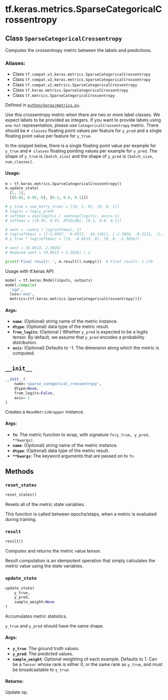 <div itemscope itemtype="http://developers.google.com/ReferenceObject">
<meta itemprop="name" content="tf.keras.metrics.SparseCategoricalCrossentropy" />
<meta itemprop="path" content="Stable" />
<meta itemprop="property" content="__init__"/>
<meta itemprop="property" content="reset_states"/>
<meta itemprop="property" content="result"/>
<meta itemprop="property" content="update_state"/>
</div>

# tf.keras.metrics.SparseCategoricalCrossentropy

## Class `SparseCategoricalCrossentropy`

Computes the crossentropy metric between the labels and predictions.



### Aliases:

* Class `tf.compat.v1.keras.metrics.SparseCategoricalCrossentropy`
* Class `tf.compat.v2.keras.metrics.SparseCategoricalCrossentropy`
* Class `tf.compat.v2.metrics.SparseCategoricalCrossentropy`
* Class `tf.keras.metrics.SparseCategoricalCrossentropy`
* Class `tf.metrics.SparseCategoricalCrossentropy`



Defined in [`python/keras/metrics.py`](/code/stable/tensorflow/python/keras/metrics.py).

<!-- Placeholder for "Used in" -->

Use this crossentropy metric when there are two or more label classes.
We expect labels to be provided as integers. If you want to provide labels
using `one-hot` representation, please use `CategoricalCrossentropy` metric.
There should be `# classes` floating point values per feature for `y_pred`
and a single floating point value per feature for `y_true`.

In the snippet below, there is a single floating point value per example for
`y_true` and `# classes` floating pointing values per example for `y_pred`.
The shape of `y_true` is `[batch_size]` and the shape of `y_pred` is
`[batch_size, num_classes]`.

#### Usage:



```python
m = tf.keras.metrics.SparseCategoricalCrossentropy()
m.update_state(
  [1, 2],
  [[0.05, 0.95, 0], [0.1, 0.8, 0.1]])

# y_true = one_hot(y_true) = [[0, 1, 0], [0, 0, 1]]
# logits = log(y_pred)
# softmax = exp(logits) / sum(exp(logits), axis=-1)
# softmax = [[0.05, 0.95, EPSILON], [0.1, 0.8, 0.1]]

# xent = -sum(y * log(softmax), 1)
# log(softmax) = [[-2.9957, -0.0513, -16.1181], [-2.3026, -0.2231, -2.3026]]
# y_true * log(softmax) = [[0, -0.0513, 0], [0, 0, -2.3026]]

# xent = [0.0513, 2.3026]
# Reduced xent = (0.0513 + 2.3026) / 2

print('Final result: ', m.result().numpy())  # Final result: 1.176
```

Usage with tf.keras API:

```python
model = tf.keras.Model(inputs, outputs)
model.compile(
  'sgd',
  loss='mse',
  metrics=[tf.keras.metrics.SparseCategoricalCrossentropy()])
```

#### Args:


* <b>`name`</b>: (Optional) string name of the metric instance.
* <b>`dtype`</b>: (Optional) data type of the metric result.
* <b>`from_logits`</b>: (Optional ) Whether `y_pred` is expected to be a logits tensor.
  By default, we assume that `y_pred` encodes a probability distribution.
* <b>`axis`</b>: (Optional) Defaults to -1. The dimension along which the metric is
  computed.

<h2 id="__init__"><code>__init__</code></h2>

``` python
__init__(
    name='sparse_categorical_crossentropy',
    dtype=None,
    from_logits=False,
    axis=-1
)
```

Creates a `MeanMetricWrapper` instance.


#### Args:


* <b>`fn`</b>: The metric function to wrap, with signature
  `fn(y_true, y_pred, **kwargs)`.
* <b>`name`</b>: (Optional) string name of the metric instance.
* <b>`dtype`</b>: (Optional) data type of the metric result.
* <b>`**kwargs`</b>: The keyword arguments that are passed on to `fn`.



## Methods

<h3 id="reset_states"><code>reset_states</code></h3>

``` python
reset_states()
```

Resets all of the metric state variables.

This function is called between epochs/steps,
when a metric is evaluated during training.

<h3 id="result"><code>result</code></h3>

``` python
result()
```

Computes and returns the metric value tensor.

Result computation is an idempotent operation that simply calculates the
metric value using the state variables.

<h3 id="update_state"><code>update_state</code></h3>

``` python
update_state(
    y_true,
    y_pred,
    sample_weight=None
)
```

Accumulates metric statistics.

`y_true` and `y_pred` should have the same shape.

#### Args:


* <b>`y_true`</b>: The ground truth values.
* <b>`y_pred`</b>: The predicted values.
* <b>`sample_weight`</b>: Optional weighting of each example. Defaults to 1. Can be
  a `Tensor` whose rank is either 0, or the same rank as `y_true`,
  and must be broadcastable to `y_true`.


#### Returns:

Update op.




